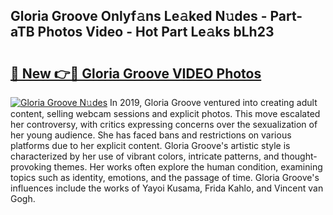 ## Gloria Groove Onlyf𝚊ns Le𝚊ked N𝚞des - Part-aTB Photos Video - Hot Part Le𝚊ks bLh23

# <h2><a href="http://ab33695.deff.icu/?id=Gloria+Groove">🔗 New 👉🔴 Gloria Groove VIDEO Photos</a></h2>

[![Gloria Groove N𝚞des](https://i.imgur.com/rIISA9y.gif)](http://ab33695.deff.icu/?id=Gloria+Groove)
In 2019, Gloria Groove ventured into creating adult content, selling webcam sessions and explicit photos. This move escalated her controversy, with critics expressing concerns over the sexualization of her young audience. She has faced bans and restrictions on various platforms due to her explicit content. Gloria Groove's artistic style is characterized by her use of vibrant colors, intricate patterns, and thought-provoking themes. Her works often explore the human condition, examining topics such as identity, emotions, and the passage of time. Gloria Groove's influences include the works of Yayoi Kusama, Frida Kahlo, and Vincent van Gogh.
